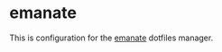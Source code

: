# emanate

This is configuration for the [emanate](https://github.com/duckinator/emanate) dotfiles manager.
